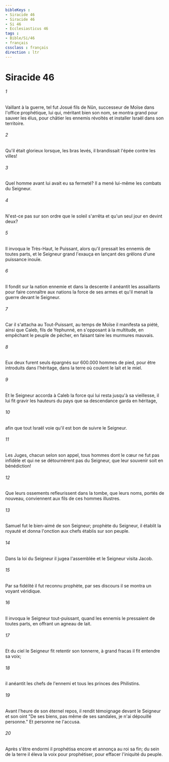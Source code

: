 ```yaml
---
bibleKeys : 
- Siracide 46
- Siracide 46
- Si 46
- Ecclesiasticus 46
tags : 
- Bible/Si/46
- français
cssclass : français
direction : ltr
---
```


# Siracide 46

###### 1
Vaillant à la guerre, tel fut Josué fils de Nûn, successeur de Moïse dans l'office prophétique, lui qui, méritant bien son nom, se montra grand pour sauver les élus, pour châtier les ennemis révoltés et installer Israël dans son territoire.
###### 2
Qu'il était glorieux lorsque, les bras levés, il brandissait l'épée contre les villes!
###### 3
Quel homme avant lui avait eu sa fermeté? Il a mené lui-même les combats du Seigneur.
###### 4
N'est-ce pas sur son ordre que le soleil s'arrêta et qu'un seul jour en devint deux?
###### 5
Il invoqua le Très-Haut, le Puissant, alors qu'il pressait les ennemis de toutes parts, et le Seigneur grand l'exauça en lançant des grêlons d'une puissance inouïe.
###### 6
Il fondit sur la nation ennemie et dans la descente il anéantit les assaillants pour faire connaître aux nations la force de ses armes et qu'il menait la guerre devant le Seigneur.
###### 7
Car il s'attacha au Tout-Puissant, au temps de Moïse il manifesta sa piété, ainsi que Caleb, fils de Yephunné, en s'opposant à la multitude, en empêchant le peuple de pécher, en faisant taire les murmures mauvais.
###### 8
Eux deux furent seuls épargnés sur 600.000 hommes de pied, pour être introduits dans l'héritage, dans la terre où coulent le lait et le miel.
###### 9
Et le Seigneur accorda à Caleb la force qui lui resta jusqu'à sa vieillesse, il lui fit gravir les hauteurs du pays que sa descendance garda en héritage,
###### 10
afin que tout Israël voie qu'il est bon de suivre le Seigneur.
###### 11
Les Juges, chacun selon son appel, tous hommes dont le cœur ne fut pas infidèle et qui ne se détournèrent pas du Seigneur, que leur souvenir soit en bénédiction!
###### 12
Que leurs ossements refleurissent dans la tombe, que leurs noms, portés de nouveau, conviennent aux fils de ces hommes illustres.
###### 13
Samuel fut le bien-aimé de son Seigneur; prophète du Seigneur, il établit la royauté et donna l'onction aux chefs établis sur son peuple.
###### 14
Dans la loi du Seigneur il jugea l'assemblée et le Seigneur visita Jacob.
###### 15
Par sa fidélité il fut reconnu prophète, par ses discours il se montra un voyant véridique.
###### 16
Il invoqua le Seigneur tout-puissant, quand les ennemis le pressaient de toutes parts, en offrant un agneau de lait.
###### 17
Et du ciel le Seigneur fit retentir son tonnerre, à grand fracas il fit entendre sa voix;
###### 18
il anéantit les chefs de l'ennemi et tous les princes des Philistins.
###### 19
Avant l'heure de son éternel repos, il rendit témoignage devant le Seigneur et son oint "De ses biens, pas même de ses sandales, je n'ai dépouillé personne." Et personne ne l'accusa.
###### 20
Après s'être endormi il prophétisa encore et annonça au roi sa fin; du sein de la terre il éleva la voix pour prophétiser, pour effacer l'iniquité du peuple.
